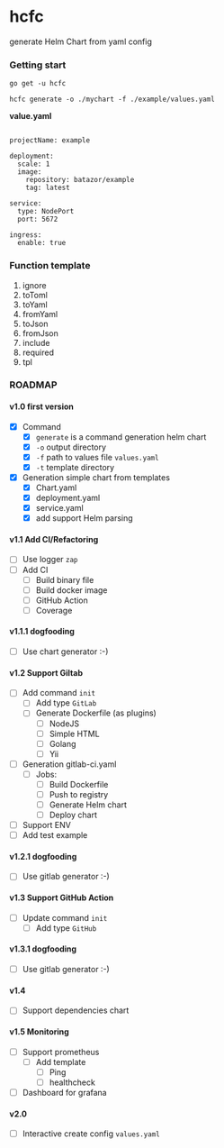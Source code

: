 # hcfc

generate Helm Chart from yaml config

### Getting start

```
go get -u hcfc

hcfc generate -o ./mychart -f ./example/values.yaml
```

**value.yaml**

```

projectName: example

deployment:
  scale: 1
  image:
    repository: batazor/example
    tag: latest

service:
  type: NodePort
  port: 5672

ingress:
  enable: true
```

### Function template

1. ignore
1. toToml
1. toYaml
1. fromYaml
1. toJson
1. fromJson
1. include
1. required
1. tpl


### ROADMAP

#### v1.0 first version

- [x] Command
  - [x] `generate` is a command generation helm chart
  - [x] `-o` output directory
  - [x] `-f` path to values file `values.yaml`
  - [x] `-t` template directory
- [x] Generation simple chart from templates
  - [x] Chart.yaml
  - [x] deployment.yaml
  - [x] service.yaml
  - [x] add support Helm parsing

#### v1.1 Add CI/Refactoring

- [ ] Use logger `zap`
- [ ] Add CI
  - [ ] Build binary file
  - [ ] Build docker image
  - [ ] GitHub Action
  - [ ] Coverage

#### v1.1.1 dogfooding

- [ ] Use chart generator :-)

#### v1.2 Support Giltab

- [ ] Add command `init`
  - [ ] Add type `GitLab`
  - [ ] Generate Dockerfile (as plugins)
    - [ ] NodeJS
    - [ ] Simple HTML
    - [ ] Golang
    - [ ] Yii
- [ ] Generation gitlab-ci.yaml
  - [ ] Jobs:
    - [ ] Build Dockerfile
    - [ ] Push to registry
    - [ ] Generate Helm chart
    - [ ] Deploy chart
- [ ] Support ENV
- [ ] Add test example

#### v1.2.1 dogfooding

- [ ] Use gitlab generator :-)

#### v1.3 Support GitHub Action

- [ ] Update command `init`
  - [ ] Add type `GitHub`

#### v1.3.1 dogfooding

- [ ] Use gitlab generator :-)

#### v1.4

- [ ] Support dependencies chart

#### v1.5 Monitoring

- [ ] Support prometheus
  - [ ] Add template
    - [ ] Ping
    - [ ] healthcheck
- [ ] Dashboard for grafana

#### v2.0

- [ ] Interactive create config `values.yaml`
